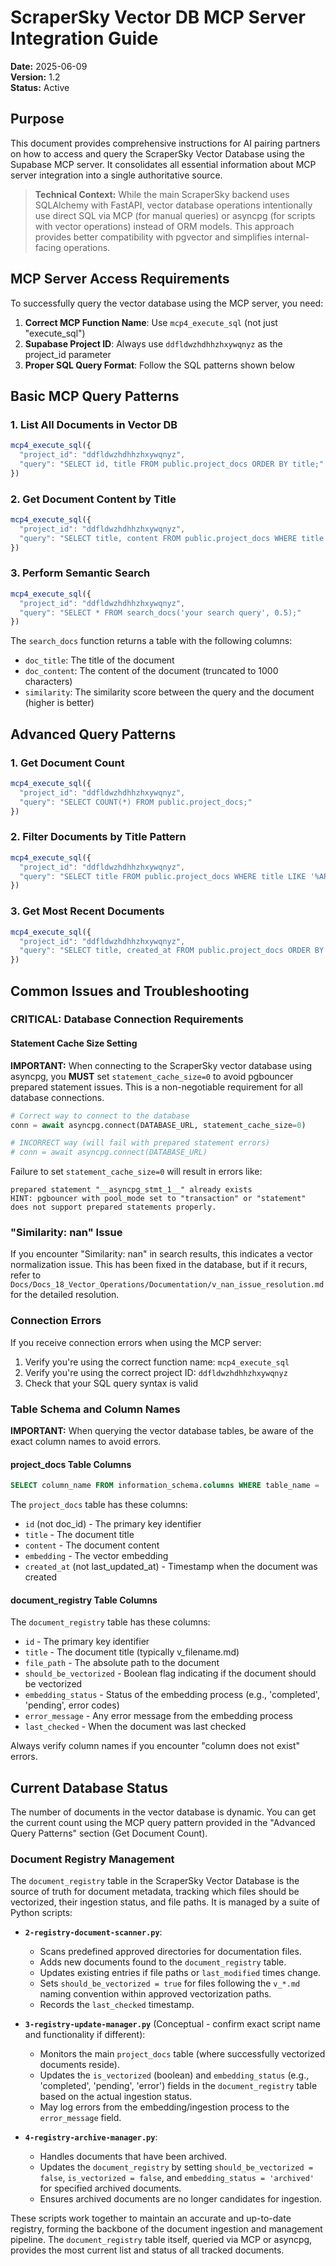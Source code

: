 # ScraperSky Vector DB MCP Server Integration Guide

**Date:** 2025-06-09  
**Version:** 1.2  
**Status:** Active  

## Purpose

This document provides comprehensive instructions for AI pairing partners on how to access and query the ScraperSky Vector Database using the Supabase MCP server. It consolidates all essential information about MCP server integration into a single authoritative source.

> **Technical Context:** While the main ScraperSky backend uses SQLAlchemy with FastAPI, vector database operations intentionally use direct SQL via MCP (for manual queries) or asyncpg (for scripts with vector operations) instead of ORM models. This approach provides better compatibility with pgvector and simplifies internal-facing operations.

## MCP Server Access Requirements

To successfully query the vector database using the MCP server, you need:

1. **Correct MCP Function Name**: Use `mcp4_execute_sql` (not just "execute_sql")
2. **Supabase Project ID**: Always use `ddfldwzhdhhzhxywqnyz` as the project_id parameter
3. **Proper SQL Query Format**: Follow the SQL patterns shown below

## Basic MCP Query Patterns

### 1. List All Documents in Vector DB

```javascript
mcp4_execute_sql({
  "project_id": "ddfldwzhdhhzhxywqnyz",
  "query": "SELECT id, title FROM public.project_docs ORDER BY title;"
})
```

### 2. Get Document Content by Title

```javascript
mcp4_execute_sql({
  "project_id": "ddfldwzhdhhzhxywqnyz",
  "query": "SELECT title, content FROM public.project_docs WHERE title = 'DocumentTitle.md';"
})
```

### 3. Perform Semantic Search

```javascript
mcp4_execute_sql({
  "project_id": "ddfldwzhdhhzhxywqnyz",
  "query": "SELECT * FROM search_docs('your search query', 0.5);"
})
```

The `search_docs` function returns a table with the following columns:
- `doc_title`: The title of the document
- `doc_content`: The content of the document (truncated to 1000 characters)
- `similarity`: The similarity score between the query and the document (higher is better)

## Advanced Query Patterns

### 1. Get Document Count

```javascript
mcp4_execute_sql({
  "project_id": "ddfldwzhdhhzhxywqnyz",
  "query": "SELECT COUNT(*) FROM public.project_docs;"
})
```

### 2. Filter Documents by Title Pattern

```javascript
mcp4_execute_sql({
  "project_id": "ddfldwzhdhhzhxywqnyz",
  "query": "SELECT title FROM public.project_docs WHERE title LIKE '%ARCH-TRUTH%';"
})
```

### 3. Get Most Recent Documents

```javascript
mcp4_execute_sql({
  "project_id": "ddfldwzhdhhzhxywqnyz",
  "query": "SELECT title, created_at FROM public.project_docs ORDER BY created_at DESC LIMIT 5;"
})
```

## Common Issues and Troubleshooting

### CRITICAL: Database Connection Requirements

#### Statement Cache Size Setting

**IMPORTANT:** When connecting to the ScraperSky vector database using asyncpg, you **MUST** set `statement_cache_size=0` to avoid pgbouncer prepared statement issues. This is a non-negotiable requirement for all database connections.

```python
# Correct way to connect to the database
conn = await asyncpg.connect(DATABASE_URL, statement_cache_size=0)

# INCORRECT way (will fail with prepared statement errors)
# conn = await asyncpg.connect(DATABASE_URL)
```

Failure to set `statement_cache_size=0` will result in errors like:
```
prepared statement "__asyncpg_stmt_1__" already exists
HINT: pgbouncer with pool_mode set to "transaction" or "statement" does not support prepared statements properly.
```

### "Similarity: nan" Issue

If you encounter "Similarity: nan" in search results, this indicates a vector normalization issue. This has been fixed in the database, but if it recurs, refer to `Docs/Docs_18_Vector_Operations/Documentation/v_nan_issue_resolution.md` for the detailed resolution.

### Connection Errors

If you receive connection errors when using the MCP server:
1. Verify you're using the correct function name: `mcp4_execute_sql`
2. Verify you're using the correct project ID: `ddfldwzhdhhzhxywqnyz`
3. Check that your SQL query syntax is valid

### Table Schema and Column Names

**IMPORTANT:** When querying the vector database tables, be aware of the exact column names to avoid errors.

#### project_docs Table Columns

```sql
SELECT column_name FROM information_schema.columns WHERE table_name = 'project_docs' AND table_schema = 'public';
```

The `project_docs` table has these columns:
- `id` (not doc_id) - The primary key identifier
- `title` - The document title
- `content` - The document content
- `embedding` - The vector embedding
- `created_at` (not last_updated_at) - Timestamp when the document was created

#### document_registry Table Columns

The `document_registry` table has these columns:
- `id` - The primary key identifier
- `title` - The document title (typically v_filename.md)
- `file_path` - The absolute path to the document
- `should_be_vectorized` - Boolean flag indicating if the document should be vectorized
- `embedding_status` - Status of the embedding process (e.g., 'completed', 'pending', error codes)
- `error_message` - Any error message from the embedding process
- `last_checked` - When the document was last checked

Always verify column names if you encounter "column does not exist" errors.

## Current Database Status

The number of documents in the vector database is dynamic. You can get the current count using the MCP query pattern provided in the "Advanced Query Patterns" section (Get Document Count).

### Document Registry Management

The `document_registry` table in the ScraperSky Vector Database is the source of truth for document metadata, tracking which files should be vectorized, their ingestion status, and file paths. It is managed by a suite of Python scripts:

- **`2-registry-document-scanner.py`**:
  - Scans predefined approved directories for documentation files.
  - Adds new documents found to the `document_registry` table.
  - Updates existing entries if file paths or `last_modified` times change.
  - Sets `should_be_vectorized = true` for files following the `v_*.md` naming convention within approved vectorization paths.
  - Records the `last_checked` timestamp.

- **`3-registry-update-manager.py`** (Conceptual - confirm exact script name and functionality if different):
  - Monitors the main `project_docs` table (where successfully vectorized documents reside).
  - Updates the `is_vectorized` (boolean) and `embedding_status` (e.g., 'completed', 'pending', 'error') fields in the `document_registry` table based on the actual ingestion status.
  - May log errors from the embedding/ingestion process to the `error_message` field.

- **`4-registry-archive-manager.py`**:
  - Handles documents that have been archived.
  - Updates the `document_registry` by setting `should_be_vectorized = false`, `is_vectorized = false`, and `embedding_status = 'archived'` for specified archived documents.
  - Ensures archived documents are no longer candidates for ingestion.

These scripts work together to maintain an accurate and up-to-date registry, forming the backbone of the document ingestion and management pipeline. The `document_registry` table itself, queried via MCP or asyncpg, provides the most current list and status of all tracked documents.
